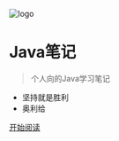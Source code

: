 ![logo](https://cdn.jsdelivr.net/gh/lewky/lewky.github.io@master/apple-touch-icon.png)

# Java笔记

> 个人向的Java学习笔记

* 坚持就是胜利
* 奥利给

[开始阅读](/README)